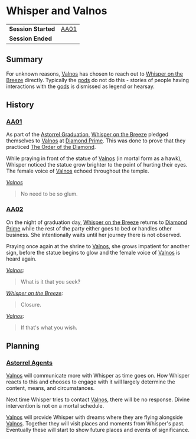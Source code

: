 # Whisper and Valnos

|||
| --- | --- |
| **Session Started** | [AA01](../sessions/AA01.md) | storyline.2
| **Session Ended** | |

## Summary

For unknown reasons, [Valnos](../gods/deities/valnos.md) has chosen to reach out to [Whisper on the Breeze](../characters/whisper-on-the-breeze.md) directly. Typically the [gods](../gods/gods.md) do not do this - stories of people having interactions with the [gods](../gods/gods.md) is dismissed as legend or hearsay.

## History

### [AA01](../sessions/AA01.md)

As part of the [Astorrel Graduation](astorrel-graduation.md), [Whisper on the Breeze](../characters/whisper-on-the-breeze.md) pledged themselves to [Valnos](../gods/deities/valnos.md) at [Diamond Prime](../places/buildings/temples/diamond-prime.md). This was done to prove that they practiced [The Order of the Diamond](../organisations/the-order-of-the-diamond.md).

While praying in front of the statue of [Valnos](../gods/deities/valnos.md) (in mortal form as a hawk), Whisper noticed the statue grow brighter to the point of hurting their eyes. The female voice of [Valnos](../gods/deities/valnos.md) echoed throughout the temple.

*[Valnos](../gods/deities/valnos.md)*

> No need to be so glum.

### [AA02](../sessions/AA02.md)

On the night of graduation day, [Whisper on the Breeze](../characters/whisper-on-the-breeze.md) returns to [Diamond Prime](../places/buildings/temples/diamond-prime.md) while the rest of the party either goes to bed or handles other business. She intentionally waits until her journey there is not observed.

Praying once again at the shrine to [Valnos](../gods/deities/valnos.md), she grows impatient for another sign, before the statue begins to glow and the female voice of [Valnos](../gods/deities/valnos.md) is heard again.

*[Valnos](../gods/deities/valnos.md):*
> What is it that you seek?

*[Whisper on the Breeze](../characters/whisper-on-the-breeze.md):*
> Closure.

*[Valnos](../gods/deities/valnos.md):*
> If that's what you wish.

## Planning

### [Astorrel Agents](../campaigns/astorrel-agents/astorrel-agents.md)

[Valnos](../gods/deities/valnos.md) will communicate more with Whisper as time goes on. How Whisper reacts to this and chooses to engage with it will largely determine the content, means, and circumstances.

Next time Whisper tries to contact [Valnos](../gods/deities/valnos.md), there will be no response. Divine intervention is not on a mortal schedule.

[Valnos](../gods/deities/valnos.md) will provide Whisper with dreams where they are flying alongside [Valnos](../gods/deities/valnos.md). Together they will visit places and moments from Whisper's past. Eventually these will start to show future places and events of significance.
